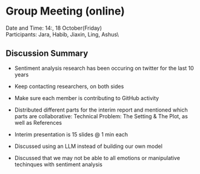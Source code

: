 # Group Meeting (online)
Date and Time: 14:, 18 October(Friday)\
Participants: Jara, Habib, Jiaxin, Ling, Ashus\
## Discussion Summary
- Sentiment analysis research has been occuring on twitter for the last 10 years
- Keep contacting researchers, on both sides
- Make sure each member is contributing to GitHub activity
- Distributed different parts for the interim report and mentioned which parts are collaborative: Technical Problem: The Setting & The Plot, as well as References

- Interim presentation is 15 slides @ 1 min each
- Discussed using an LLM instead of building our own model
- Discussed that we may not be able to all emotions or manipulative techinques with sentiment analysis
